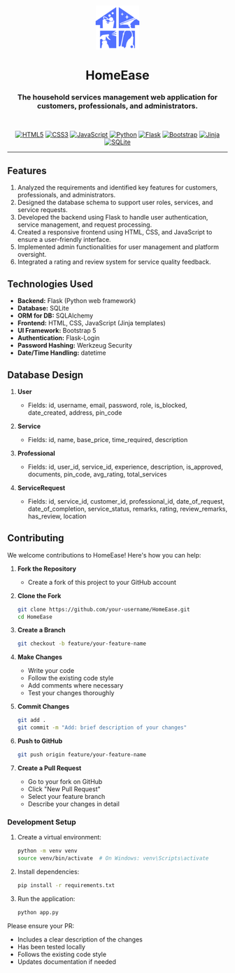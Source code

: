 <div align="center">

<div align="center">
  <img src="https://github.com/GopalVerma1303/HomeEase/blob/ae60f93ff36303767c56ec52c3f1d346e6bd2cc4/logo.png" alt="HomeEaseLogo" height="100">
</div>

# HomeEase

### The household services management web application for customers, professionals, and administrators.

<br />

[![HTML5](https://img.shields.io/badge/HTML5-E34F26?style=for-the-badge&logo=html5&logoColor=white)](https://developer.mozilla.org/en-US/docs/Web/HTML)
[![CSS3](https://img.shields.io/badge/CSS3-1572B6?style=for-the-badge&logo=css3&logoColor=white)](https://developer.mozilla.org/en-US/docs/Web/CSS)
[![JavaScript](https://img.shields.io/badge/JavaScript-F7DF1E?style=for-the-badge&logo=javascript&logoColor=black)](https://developer.mozilla.org/en-US/docs/Web/JavaScript)
[![Python](https://img.shields.io/badge/Python-3776AB?style=for-the-badge&logo=python&logoColor=white)](https://www.python.org/)
[![Flask](https://img.shields.io/badge/Flask-000000?style=for-the-badge&logo=flask&logoColor=white)](https://flask.palletsprojects.com/)
[![Bootstrap](https://img.shields.io/badge/Bootstrap-563D7C?style=for-the-badge&logo=bootstrap&logoColor=white)](https://getbootstrap.com/)
[![Jinja](https://img.shields.io/badge/Jinja-B41717?style=for-the-badge&logo=jinja&logoColor=white)](https://jinja.palletsprojects.com/)
[![SQLite](https://img.shields.io/badge/SQLite-07405E?style=for-the-badge&logo=sqlite&logoColor=white)](https://www.sqlite.org/)

</div>

<hr />

## Features

1. Analyzed the requirements and identified key features for customers, professionals, and administrators.
2. Designed the database schema to support user roles, services, and service requests.
3. Developed the backend using Flask to handle user authentication, service management, and request processing.
4. Created a responsive frontend using HTML, CSS, and JavaScript to ensure a user-friendly interface.
5. Implemented admin functionalities for user management and platform oversight.
6. Integrated a rating and review system for service quality feedback.

## Technologies Used

- **Backend:** Flask (Python web framework)
- **Database:** SQLite
- **ORM for DB:** SQLAlchemy
- **Frontend:** HTML, CSS, JavaScript (Jinja templates)
- **UI Framework:** Bootstrap 5
- **Authentication:** Flask-Login
- **Password Hashing:** Werkzeug Security
- **Date/Time Handling:** datetime

## Database Design

1. **User**

   - Fields: id, username, email, password, role, is_blocked, date_created, address, pin_code

2. **Service**

   - Fields: id, name, base_price, time_required, description

3. **Professional**

   - Fields: id, user_id, service_id, experience, description, is_approved, documents, pin_code, avg_rating, total_services

4. **ServiceRequest**
   - Fields: id, service_id, customer_id, professional_id, date_of_request, date_of_completion, service_status, remarks, rating, review_remarks, has_review, location

## Contributing

We welcome contributions to HomeEase! Here's how you can help:

1. **Fork the Repository**

   - Create a fork of this project to your GitHub account

2. **Clone the Fork**

   ```bash
   git clone https://github.com/your-username/HomeEase.git
   cd HomeEase
   ```

3. **Create a Branch**

   ```bash
   git checkout -b feature/your-feature-name
   ```

4. **Make Changes**

   - Write your code
   - Follow the existing code style
   - Add comments where necessary
   - Test your changes thoroughly

5. **Commit Changes**

   ```bash
   git add .
   git commit -m "Add: brief description of your changes"
   ```

6. **Push to GitHub**

   ```bash
   git push origin feature/your-feature-name
   ```

7. **Create a Pull Request**
   - Go to your fork on GitHub
   - Click "New Pull Request"
   - Select your feature branch
   - Describe your changes in detail

### Development Setup

1. Create a virtual environment:

   ```bash
   python -m venv venv
   source venv/bin/activate  # On Windows: venv\Scripts\activate
   ```

2. Install dependencies:

   ```bash
   pip install -r requirements.txt
   ```

3. Run the application:
   ```bash
   python app.py
   ```

Please ensure your PR:

- Includes a clear description of the changes
- Has been tested locally
- Follows the existing code style
- Updates documentation if needed
